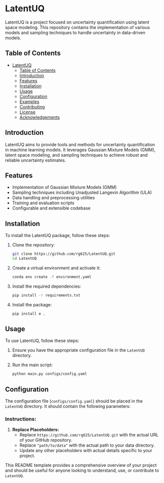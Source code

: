 # LatentUQ

LatentUQ is a project focused on uncertainty quantification using latent space modeling. This repository contains the implementation of various models and sampling techniques to handle uncertainty in data-driven models.

## Table of Contents

- [LatentUQ](#latentuq)
  - [Table of Contents](#table-of-contents)
  - [Introduction](#introduction)
  - [Features](#features)
  - [Installation](#installation)
  - [Usage](#usage)
  - [Configuration](#configuration)
  - [Examples](#examples)
  - [Contributing](#contributing)
  - [License](#license)
  - [Acknowledgements](#acknowledgements)

## Introduction

LatentUQ aims to provide tools and methods for uncertainty quantification in machine learning models. It leverages Gaussian Mixture Models (GMM), latent space modeling, and sampling techniques to achieve robust and reliable uncertainty estimates.

## Features

- Implementation of Gaussian Mixture Models (GMM)
- Sampling techniques including Unadjusted Langevin Algorithm (ULA)
- Data handling and preprocessing utilities
- Training and evaluation scripts
- Configurable and extensible codebase

## Installation

To install the LatentUQ package, follow these steps:

1. Clone the repository:
    ```sh
    git clone https://github.com/rg625/LatentUQ.git
    cd LatentUQ
    ```

2. Create a virtual environment and activate it:
    ```sh
    conda env create -f environment.yaml
    ```

3. Install the required dependencies:
    ```sh
    pip install -r requirements.txt
    ```

4. Install the package:
    ```sh
    pip install e .
    ```

## Usage

To use LatentUQ, follow these steps:

1. Ensure you have the appropriate configuration file in the `LatentUQ` directory.

2. Run the main script:
    ```sh
    python main.py configs/config.yaml

    ```

## Configuration

The configuration file (`configs/config.yaml`) should be placed in the `LatentUQ` directory. It should contain the following parameters:

### Instructions:

1. **Replace Placeholders:**
   - Replace `https://github.com/rg625/LatentUQ.git` with the actual URL of your GitHub repository.
   - Replace `"path/to/data"` with the actual path to your data directory.
   - Update any other placeholders with actual details specific to your project.

This README template provides a comprehensive overview of your project and should be useful for anyone looking to understand, use, or contribute to `LatentUQ`.